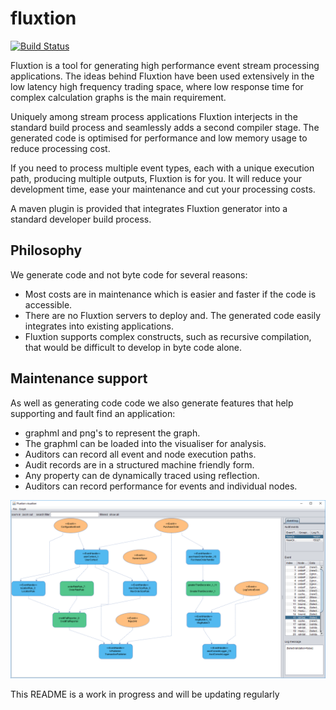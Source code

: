 # fluxtion

[![Build Status](https://travis-ci.org/v12technology/fluxtion.svg?branch=master)](https://travis-ci.org/v12technology/fluxtion)

Fluxtion is a tool for generating high performance event stream processing applications. 
The ideas behind Fluxtion have been used extensively in the low latency high 
frequency trading space, where low response time for complex calculation graphs 
is the main requirement.

Uniquely among stream process applications Fluxtion interjects in the standard build 
process and seamlessly adds a second compiler stage. The generated code is optimised
for performance and low memory usage to reduce processing cost. 

If you need to process multiple event types, each with a unique execution path,
producing multiple outputs, Fluxtion is for you. It will reduce your development
time, ease your maintenance and cut your processing costs.

A maven plugin is provided that integrates Fluxtion generator into a standard developer build process.

## Philosophy
We generate code and not byte code for several reasons: 
* Most costs are in maintenance which is easier and faster if the code is accessible. 
* There are no Fluxtion servers to deploy and. The generated code easily integrates into existing applications.
* Fluxtion supports complex constructs, such as recursive compilation, that would be difficult to develop in byte code alone.


## Maintenance support 
As well as generating code code we also generate features that help supporting and
fault find an application:
*  graphml and png's to represent the graph. 
*  The graphml can be loaded into the visualiser for analysis.
*  Auditors can record all event and node execution paths.
*  Audit records are in a structured machine friendly form. 
*  Any property can de dynamically traced using reflection.
*  Auditors can record performance for events and individual nodes. 

![Visualiser image](images/visualiser_1.png)

This README is a work in progress and will be updating regularly



